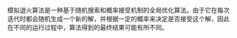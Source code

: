 
模拟退火算法是一种基于随机搜索和概率接受机制的全局优化算法。由于它在每次迭代时都会随机生成一个新的解，并根据一定的概率来决定是否接受这个解，因此在不同的运行过程中，算法得到的最终结果可能有所不同。
